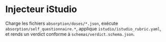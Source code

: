 # Injecteur iStudio
Charge les fichiers `absorption/doses/*.json`, exécute `absorption/self_questionnaire.*`, applique `istudio/istudio_rubric.yaml`, et rends un verdict conforme à `schemas/verdict.schema.json`.
